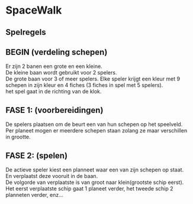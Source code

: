 # SpaceWalk

## Spelregels
BEGIN (verdeling schepen)
------
Er zijn 2 banen een grote en een kleine.  
De kleine baan wordt gebruikt voor 2 spelers.  
De grote baan voor 3 of meer spelers.
Elke speler krijgt een kleur met 9 schepen in zijn kleur en 4 fiches (3 fiches in spel met 5 spelers).  
het spel gaat in de richting van de klok.

FASE 1: (voorbereidingen)
----------
De spelers plaatsen om de beurt een van hun schepen op het speelveld.  
Per planeet mogen er meerdere schepen staan zolang ze maar verschillen in grootte.  
  
FASE 2: (spelen)
----------
De actieve speler kiest een planneet waar een van zijn schepen op staat.  
En verplaatst deze vooruit in de baan.  
De volgorde van verplaatste is van groot naar klein(grootste schip eerst).  
Het eerst verplaatste schip gaat 1 planeet verder, het tweede schip 2 planneten verder, enz...  
